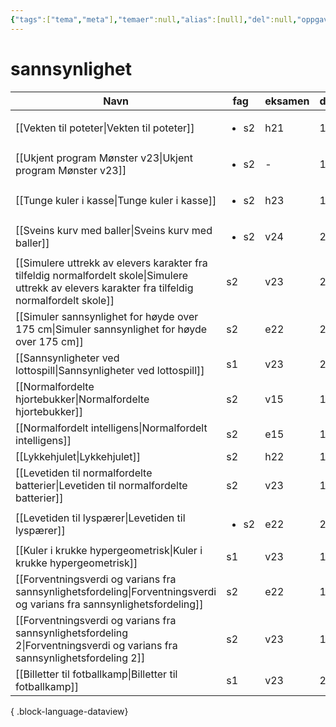 ```yaml
---
{"tags":["tema","meta"],"temaer":null,"alias":[null],"del":null,"oppgave":null,"fag":null,"eksamen":null,"dg-publish":true,"title":"sannsynlighet","date":"2023-06-01","modified":"2023-06-01","permalink":"/temaer/sannsynlighet/","dgPassFrontmatter":true}
---
```



# sannsynlighet
| Navn                                                                                                                                                  | fag                  | eksamen | del |
| ----------------------------------------------------------------------------------------------------------------------------------------------------- | -------------------- | ------- | --- |
| [[Vekten til poteter\|Vekten til poteter]]                                                                                                         | <ul><li>s2</li></ul> | h21     | 1   |
| [[Ukjent program Mønster v23\|Ukjent program Mønster v23]]                                                                                         | <ul><li>s2</li></ul> | \-      | 1   |
| [[Tunge kuler i kasse\|Tunge kuler i kasse]]                                                                                                       | <ul><li>s2</li></ul> | h23     | 1   |
| [[Sveins kurv med baller\|Sveins kurv med baller]]                                                                                                 | <ul><li>s2</li></ul> | v24     | 2   |
| [[Simulere uttrekk av elevers karakter fra tilfeldig normalfordelt skole\|Simulere uttrekk av elevers karakter fra tilfeldig normalfordelt skole]] | s2                   | v23     | 2   |
| [[Simuler sannsynlighet for høyde over 175 cm\|Simuler sannsynlighet for høyde over 175 cm]]                                                       | s2                   | e22     | 2   |
| [[Sannsynligheter ved lottospill\|Sannsynligheter ved lottospill]]                                                                                 | s1                   | v23     | 2   |
| [[Normalfordelte hjortebukker\|Normalfordelte hjortebukker]]                                                                                       | s2                   | v15     | 1   |
| [[Normalfordelt intelligens\|Normalfordelt intelligens]]                                                                                           | s2                   | e15     | 1   |
| [[Lykkehjulet\|Lykkehjulet]]                                                                                                                       | s2                   | h22     | 1   |
| [[Levetiden til normalfordelte batterier\|Levetiden til normalfordelte batterier]]                                                                 | s2                   | v23     | 1   |
| [[Levetiden til lyspærer\|Levetiden til lyspærer]]                                                                                                 | <ul><li>s2</li></ul> | e22     | 2   |
| [[Kuler i krukke hypergeometrisk\|Kuler i krukke hypergeometrisk]]                                                                                 | s1                   | v23     | 1   |
| [[Forventningsverdi og varians fra sannsynlighetsfordeling\|Forventningsverdi og varians fra sannsynlighetsfordeling]]                             | s2                   | e22     | 1   |
| [[Forventningsverdi og varians fra sannsynlighetsfordeling 2\|Forventningsverdi og varians fra sannsynlighetsfordeling 2]]                         | s2                   | v23     | 1   |
| [[Billetter til fotballkamp\|Billetter til fotballkamp]]                                                                                           | s1                   | v23     | 2   |

{ .block-language-dataview}
